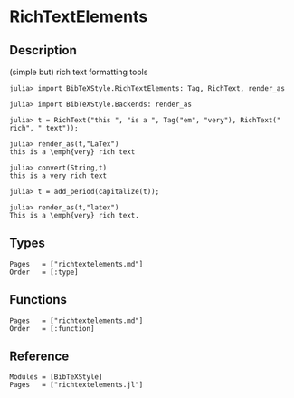 # RichTextElements

## Description
(simple but) rich text formatting tools

```jldoctest
julia> import BibTeXStyle.RichTextElements: Tag, RichText, render_as

julia> import BibTeXStyle.Backends: render_as

julia> t = RichText("this ", "is a ", Tag("em", "very"), RichText(" rich", " text"));

julia> render_as(t,"LaTex")
this is a \emph{very} rich text

julia> convert(String,t)
this is a very rich text

julia> t = add_period(capitalize(t));

julia> render_as(t,"latex")
This is a \emph{very} rich text.
```

## Types

```@index
Pages   = ["richtextelements.md"]
Order   = [:type]
```

## Functions

```@index
Pages   = ["richtextelements.md"]
Order   = [:function]
```

##  Reference

```@autodocs
Modules = [BibTeXStyle]
Pages   = ["richtextelements.jl"]
```
